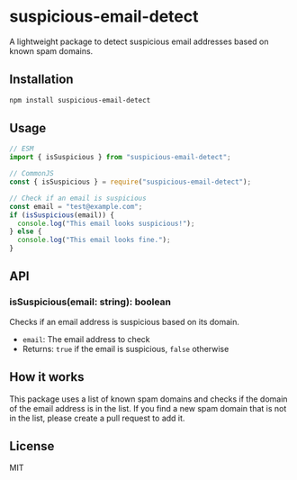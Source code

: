 # suspicious-email-detect

A lightweight package to detect suspicious email addresses based on known spam domains.

## Installation

```bash
npm install suspicious-email-detect
```

## Usage

```javascript
// ESM
import { isSuspicious } from "suspicious-email-detect";

// CommonJS
const { isSuspicious } = require("suspicious-email-detect");

// Check if an email is suspicious
const email = "test@example.com";
if (isSuspicious(email)) {
  console.log("This email looks suspicious!");
} else {
  console.log("This email looks fine.");
}
```

## API

### isSuspicious(email: string): boolean

Checks if an email address is suspicious based on its domain.

- `email`: The email address to check
- Returns: `true` if the email is suspicious, `false` otherwise

## How it works

This package uses a list of known spam domains and checks if the domain of the email address is in the list. If you find a new spam domain that is not in the list, please create a pull request to add it.

## License

MIT
